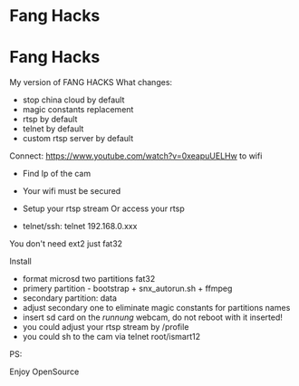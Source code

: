 # Fang Hacks
# Fang Hacks
My version of FANG HACKS
What changes:
* stop china cloud by default
* magic constants replacement
* rtsp by default 
* telnet by default
* custom rtsp server by default

Connect:
https://www.youtube.com/watch?v=0xeapuUELHw to wifi
* Find Ip of the cam
* Your wifi must be secured
* Setup your rtsp stream
Or
access your rtsp
  
* telnet/ssh: 
telnet 192.168.0.xxx

You don't need ext2
just fat32

Install
* format microsd two partitions fat32
* primery partition  - bootstrap + snx_autorun.sh + ffmpeg
* secondary partition: data
* adjust secondary one to eliminate magic constants for partitions names
* insert sd card on the *runnung* webcam, do not reboot with it inserted!
* you could adjust your rtsp stream by /profile
* you could sh to the cam via telnet root/ismart12

PS: 

Enjoy OpenSource
